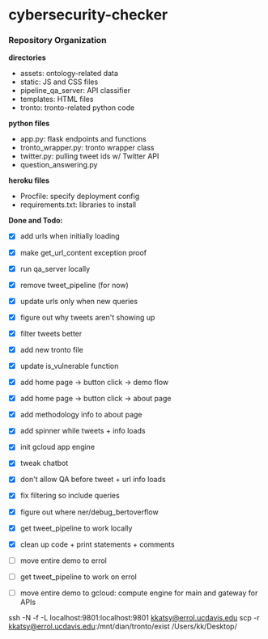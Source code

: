 # cybersecurity-checker


### Repository Organization
**directories**
- assets: ontology-related data
- static: JS and CSS files
- pipeline_qa_server: API classifier
- templates: HTML files
- tronto: tronto-related python code

**python files**
- app.py: flask endpoints and functions
- tronto_wrapper.py: tronto wrapper class
- twitter.py: pulling tweet ids w/ Twitter API
- question_answering.py

**heroku files**
- Procfile: specify deployment config
- requirements.txt: libraries to install

**Done and Todo:**
- [x] add urls when initially loading
- [x] make get_url_content exception proof
- [x] run qa_server locally
- [x] remove tweet_pipeline (for now)
- [x] update urls only when new queries
- [x] figure out why tweets aren't showing up
- [x] filter tweets better
- [x] add new tronto file
- [x] update is_vulnerable function
- [x] add home page -> button click -> demo flow
- [x] add home page -> button click -> about page
- [x] add methodology info to about page
- [x] add spinner while tweets + info loads
- [x] init gcloud app engine
- [x] tweak chatbot
- [x] don't allow QA before tweet + url info loads
- [x] fix filtering so include queries
- [x] figure out where ner/debug_bertoverflow
- [x] get tweet_pipeline to work locally
- [x] clean up code + print statements + comments
- [ ] move entire demo to errol
- [ ] get tweet_pipeline to work on errol
- [ ] move entire demo to gcloud: compute engine for main and gateway for APIs


ssh -N -f -L localhost:9801:localhost:9801 kkatsy@errol.ucdavis.edu
scp -r kkatsy@errol.ucdavis.edu:/mnt/dian/tronto/exist /Users/kk/Desktop/
